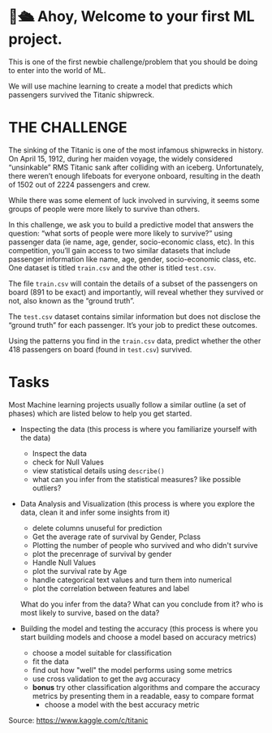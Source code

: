 # 👋🛳️ Ahoy, Welcome to your first ML project.

This is one of the first newbie challenge/problem that you should be doing to enter into the world of ML.

We will use machine learning to create a model that predicts which passengers survived the Titanic shipwreck.

# THE CHALLENGE

The sinking of the Titanic is one of the most infamous shipwrecks in history.
On April 15, 1912, during her maiden voyage, the widely considered “unsinkable” RMS Titanic sank after colliding with an iceberg. Unfortunately, there weren’t enough lifeboats for everyone onboard, resulting in the death of 1502 out of 2224 passengers and crew.

While there was some element of luck involved in surviving, it seems some groups of people were more likely to survive than others.

In this challenge, we ask you to build a predictive model that answers the question: “what sorts of people were more likely to survive?” using passenger data (ie name, age, gender, socio-economic class, etc).
In this competition, you’ll gain access to two similar datasets that include passenger information like name, age, gender, socio-economic class, etc. One dataset is titled `train.csv` and the other is titled `test.csv`.

The file `train.csv` will contain the details of a subset of the passengers on board (891 to be exact) and importantly, will reveal whether they survived or not, also known as the “ground truth”.

The `test.csv` dataset contains similar information but does not disclose the “ground truth” for each passenger. It’s your job to predict these outcomes.

Using the patterns you find in the `train.csv` data, predict whether the other 418 passengers on board (found in `test.csv`) survived.

# Tasks

Most Machine learning projects usually follow a similar outline (a set of phases) which are listed below to help you get started.

- Inspecting the data (this process is where you familiarize yourself with the data)
    - Inspect the data
    - check for Null Values 
    - view statistical details using ``describe()``
    - what can you infer from the statistical measures? like possible outliers? 
- Data Analysis and Visualization (this process is where you explore the data, clean it and infer some insights from it)
    
    - delete columns unuseful for prediction
    - Get the average rate of survival by Gender, Pclass
    - Plotting the number of people who survived and who didn't survive
    - plot the precenrage of survival by gender
    - Handle Null Values 
    - plot the survival rate by Age
    - handle categorical text values and turn them into numerical
    - plot the correlation between features and label

    What do you infer from the data? What can you conclude from it? who is most likely to survive, based on the data?

- Building the model and testing the accuracy (this process is where you start building models and choose a model based on accuracy metrics)
    - choose a model suitable for classification
    - fit the data
    - find out how "well" the model performs using some metrics
    - use cross validation to get the avg accuracy
    - **bonus** try other classification algorithms and compare the accuracy metrics by presenting them in a readable, easy to compare format
        - choose a model with the best accuracy metric


Source: https://www.kaggle.com/c/titanic
